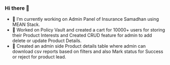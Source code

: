 ### Hi there 👋
- 🔭 I’m currently working on Admin Panel of Insurance Samadhan using MEAN Stack.
- 🔭 Worked on Policy Vault and created a cart for 10000+ users for storing their Product Interests and Created CRUD feature for admin to add delete or update Product Details.
- 🔭 Created an admin side Product details table where admin can download csv reports based on filters and also Mark status for Success or reject for product lead.

<!--
**sahiltgi/sahiltgi** is a ✨ _special_ ✨ repository because its `README.md` (this file) appears on your GitHub profile.

Here are some ideas to get you started:

- 🔭 I’m currently working on Admin Panel of Insurance Samadhan using MEAN Stack
- 🌱 I’m currently learning ...
- 👯 I’m looking to collaborate on ...
- 🤔 I’m looking for help with ...
- 💬 Ask me about ...
- 📫 How to reach me: ...
- 😄 Pronouns: ...
- ⚡ Fun fact: ...
-->
